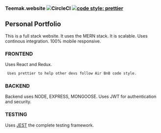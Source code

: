 ### Teemak.website ![CircleCI](https://img.shields.io/circleci/project/github/RedSparr0w/node-csgo-parser.svg) [![code style: prettier](https://img.shields.io/badge/code_style-prettier-ff69b4.svg?style=flat-square)](https://github.com/prettier/prettier)
## Personal Portfolio

This is a full stack website. It uses the MERN stack. It is scalable. Uses continous integration. 100% mobile responsive.

### FRONTEND

Uses React and Redux.

```markdown
 Uses prettier to help other devs follow Air BnB code style.
```

### BACKEND

Backend uses NODE, EXPRESS, MONGOOSE. Uses JWT for authentication and security.

### TESTING

Uses [JEST](https://https://jestjs.io) the complete testing framework.
